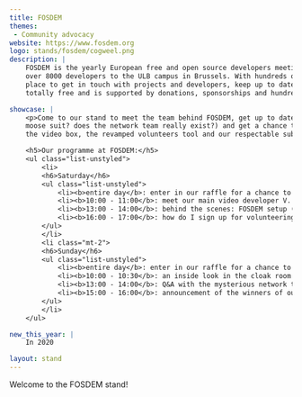 ```yaml
---
title: FOSDEM
themes:
 - Community advocacy
website: https://www.fosdem.org
logo: stands/fosdem/cogweel.png
description: |
    FOSDEM is the yearly European free and open source developers meeting. Founded in 2000 as OSEM, it is currently celebrating its 21st edition, welcoming
    over 8000 developers to the ULB campus in Brussels. With hundreds of speakers and projects talking about their newest ideas and developments, it is the
    place to get in touch with projects and developers, keep up to date with latest developments and listen to the great minds in the field. The event is
    totally free and is supported by donations, sponsorships and hundreds of volunteers.

showcase: |
    <p>Come to our stand to meet the team behind FOSDEM, get up to date with the latest developments (will there be a FOSDEM in 2021? does G. really have a
    moose suit? does the network team really exist?) and get a chance to get some of our limited swag. We'll also demo some of our applications, such as
    the video box, the revamped volunteers tool and our respectable submission system. In short, something you definitely do not want to miss!</p>

    <h5>Our programme at FOSDEM:</h5>
    <ul class="list-unstyled">
        <li>
        <h6>Saturday</h6>
        <ul class="list-unstyled">
            <li><b>entire day</b>: enter in our raffle for a chance to win some Belgian beer</li>
            <li><b>10:00 - 11:00</b>: meet our main video developer V. (chat)</li>
            <li><b>13:00 - 14:00</b>: behind the scenes: FOSDEM setup (video)</li>
            <li><b>16:00 - 17:00</b>: how do I sign up for volunteering (chat & video)</li>
        </ul>
        </li>
        <li class="mt-2">
        <h6>Sunday</h6>
        <ul class="list-unstyled">
            <li><b>entire day</b>: enter in our raffle for a chance to win some Belgian beer</li>
            <li><b>10:00 - 10:30</b>: an inside look in the cloak room (video)</li>
            <li><b>13:00 - 14:00</b>: Q&A with the mysterious network team (chat)</li>
            <li><b>15:00 - 16:00</b>: announcement of the winners of our Belgian beer (chat)</li>
        </ul>
        </li>
    </ul>

new_this_year: |
    In 2020

layout: stand
---
```

Welcome to the FOSDEM stand!
